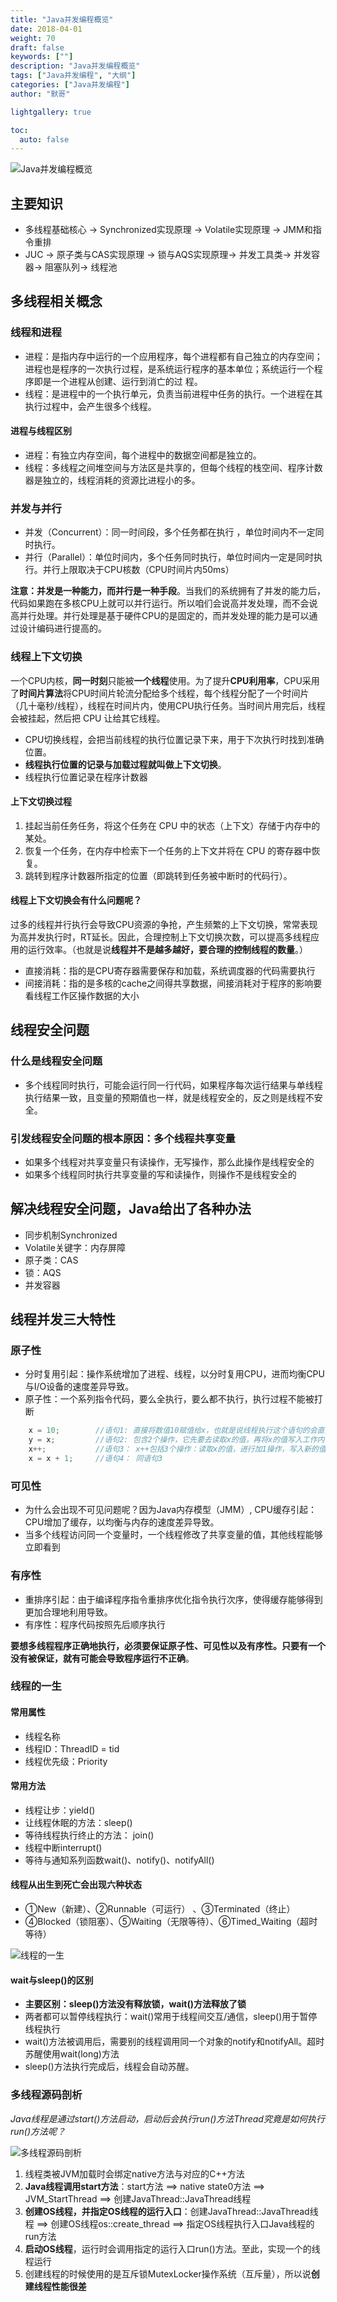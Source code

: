 ```yaml
---  
title: "Java并发编程概览"  
date: 2018-04-01
weight: 70  
draft: false  
keywords: [""]  
description: "Java并发编程概览"  
tags: ["Java并发编程", "大纲"]
categories: ["Java并发编程"]  
author: "默哥"

lightgallery: true

toc:
  auto: false
---
```


![Java并发编程概览](/images/current/concurrentOverview.png "Java并发编程概览")

## 主要知识
* 多线程基础核心 → Synchronized实现原理 → Volatile实现原理 → JMM和指令重排
* JUC → 原子类与CAS实现原理 → 锁与AQS实现原理→ 并发工具类→ 并发容器→ 阻塞队列→ 线程池


## 多线程相关概念
### 线程和进程
* 进程：是指内存中运行的一个应用程序，每个进程都有自己独立的内存空间；进程也是程序的一次执行过程，是系统运行程序的基本单位；系统运行一个程序即是一个进程从创建、运行到消亡的过
程。
* 线程：是进程中的一个执行单元，负责当前进程中任务的执行。一个进程在其执行过程中，会产生很多个线程。
#### 进程与线程区别
* 进程：有独立内存空间，每个进程中的数据空间都是独立的。
* 线程：多线程之间堆空间与方法区是共享的，但每个线程的栈空间、程序计数器是独立的，线程消耗的资源比进程小的多。

### 并发与并行
* 并发（Concurrent）：同一时间段，多个任务都在执行 ，单位时间内不⼀定同时执行。
* 并行（Parallel）：单位时间内，多个任务同时执行，单位时间内一定是同时执行。并行上限取决于CPU核数（CPU时间片内50ms）

**注意：并发是一种能力，而并行是一种手段**。当我们的系统拥有了并发的能力后，代码如果跑在多核CPU上就可以并行运行。所以咱们会说高并发处理，而不会说高并行处理。并行处理是基于硬件CPU的是固定的，而并发处理的能力是可以通过设计编码进行提高的。

### 线程上下文切换
一个CPU内核，**同一时刻**只能被**一个线程**使用。为了提升**CPU利用率**，CPU采用了**时间片算法**将CPU时间片轮流分配给多个线程，每个线程分配了一个时间片（几十毫秒/线程），线程在时间片内，使用CPU执行任务。当时间片用完后，线程会被挂起，然后把 CPU 让给其它线程。
* CPU切换线程，会把当前线程的执行位置记录下来，用于下次执行时找到准确位置。
* **线程执行位置的记录与加载过程就叫做上下文切换**。
* 线程执行位置记录在程序计数器

#### 上下文切换过程
1. 挂起当前任务任务，将这个任务在 CPU 中的状态（上下文）存储于内存中的某处。
2. 恢复一个任务，在内存中检索下一个任务的上下文并将在 CPU 的寄存器中恢复。
3. 跳转到程序计数器所指定的位置（即跳转到任务被中断时的代码行）。

#### 线程上下文切换会有什么问题呢？
过多的线程并行执行会导致CPU资源的争抢，产生频繁的上下文切换，常常表现为高并发执行时，RT延长。因此，合理控制上下文切换次数，可以提高多线程应用的运行效率。（也就是说**线程并不是越多越好，要合理的控制线程的数量**。）
* 直接消耗：指的是CPU寄存器需要保存和加载，系统调度器的代码需要执行
* 间接消耗：指的是多核的cache之间得共享数据，间接消耗对于程序的影响要看线程工作区操作数据的大小

## 线程安全问题
### 什么是线程安全问题
* 多个线程同时执行，可能会运行同一行代码，如果程序每次运行结果与单线程执行结果一致，且变量的预期值也一样，就是线程安全的，反之则是线程不安全。
### 引发线程安全问题的根本原因：多个线程共享变量
* 如果多个线程对共享变量只有读操作，无写操作，那么此操作是线程安全的
* 如果多个线程同时执行共享变量的写和读操作，则操作不是线程安全的

## 解决线程安全问题，Java给出了各种办法
* 同步机制Synchronized
* Volatile关键字：内存屏障
* 原子类：CAS
* 锁：AQS
* 并发容器

## 线程并发三大特性
### 原子性
* 分时复用引起：操作系统增加了进程、线程，以分时复用CPU，进而均衡CPU与I/O设备的速度差异导致。
* 原子性：一个系列指令代码，要么全执行，要么都不执行，执行过程不能被打断

```java
    x = 10;        //语句1: 直接将数值10赋值给x，也就是说线程执行这个语句的会直接将数值10写入到工作内存中
    y = x;         //语句2: 包含2个操作，它先要去读取x的值，再将x的值写入工作内存，虽然读取x的值以及 将x的值写入工作内存 这2个操作都是原子性操作，但是合起来就不是原子性操作了。
    x++;           //语句3： x++包括3个操作：读取x的值，进行加1操作，写入新的值。
    x = x + 1;     //语句4： 同语句3
```

### 可见性
* 为什么会出现不可见问题呢？因为Java内存模型（JMM）, CPU缓存引起：CPU增加了缓存，以均衡与内存的速度差异导致。
* 当多个线程访问同一个变量时，一个线程修改了共享变量的值，其他线程能够立即看到

### 有序性
* 重排序引起：由于编译程序指令重排序优化指令执行次序，使得缓存能够得到更加合理地利用导致。
* 有序性：程序代码按照先后顺序执行

**要想多线程程序正确地执行，必须要保证原子性、可见性以及有序性。只要有一个没有被保证，就有可能会导致程序运行不正确**。

###  线程的一生
#### 常用属性
* 线程名称
* 线程ID：ThreadID = tid
* 线程优先级：Priority
#### 常用方法
* 线程让步：yield()
* 让线程休眠的方法：sleep()
* 等待线程执行终止的方法： join()
* 线程中断interrupt()
* 等待与通知系列函数wait()、notify()、notifyAll()
#### 线程从出生到死亡会出现六种状态
* ①New（新建）、②Runnable（可运行） 、③Terminated（终止）
* ④Blocked（锁阻塞）、⑤Waiting（无限等待）、⑥Timed_Waiting（超时等待）

![线程的一生](/images/current/JCP-threadLeft.png "线程的一生")

#### wait与sleep()的区别
* **主要区别：sleep()方法没有释放锁，wait()方法释放了锁**
* 两者都可以暂停线程执行：wait()常用于线程间交互/通信，sleep()用于暂停线程执行
* wait()方法被调用后，需要别的线程调用同一个对象的notify和notifyAll。超时苏醒使用wait(long)方法
* sleep()方法执行完成后，线程会自动苏醒。

### 多线程源码剖析
*Java线程是通过start()方法启动，启动后会执行run()方法Thread究竟是如何执行run()方法呢？*

![多线程源码剖析](/images/current/JCP-souceCodeFlow.png "多线程源码剖析")

1. 线程类被JVM加载时会绑定native方法与对应的C++方法
2. **Java线程调用start方法**：start方法 ==> native state0方法 ==> JVM_StartThread ==> 创建JavaThread::JavaThread线程
3. **创建OS线程，并指定OS线程的运行入口**：创建JavaThread::JavaThread线程 ==> 创建OS线程os::create_thread ==> 指定OS线程执行入口Java线程的run方法
4. **启动OS线程**，运行时会调用指定的运行入口run()方法。至此，实现一个的线程运行
5. 创建线程的时候使用的是互斥锁MutexLocker操作系统（互斥量），所以说**创建线程性能很差**
